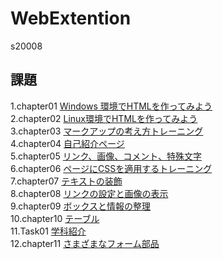 # WebExtention
s20008  

## 課題  
1.chapter01 [Windows 環境でHTMLを作ってみよう](/chapter01/ch01-firsthtml-win.html)  
2.chapter02 [Linux環境でHTMLを作ってみよう](/chapter02/ch02-firsthml-linux.html)  
3.chapter03 [マークアップの考え方トレーニング](/chapter03/ch03-markuptag1.html)  
4.chapter04 [自己紹介ページ](/chapter04/ch04-markuptag1.html)  
5.chapter05 [リンク、画像、コメント、特殊文字](/chapter05/ch05-markuptag2.html)  
6.chapter06 [ページにCSSを適用するトレーニング](/chapter06/index.html)  
7.chapter07 [テキストの装飾](/chapter07/ch07-fontsytle.html)  
8.chapter08 [リンクの設定と画像の表示](/chapter08/ch08-linkimg.html)  
9.chapter09 [ボックスと情報の整理](/chapter09/ch09-boxcss.html)  
10.chapter10 [テーブル](/chapter10/ch10-table.html)  
11.Task01   [学科紹介](/Task01/index.html)  
12.chapter11 [さまざまなフォーム部品](/chapter11/ch11-form.html)  
